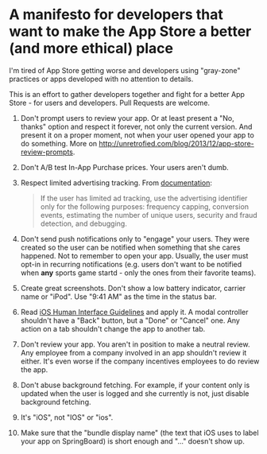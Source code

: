 A manifesto for developers that want to make the App Store a better (and more ethical) place
===================

I'm tired of App Store getting worse and developers using "gray-zone" practices or apps developed with no attention to details.

This is an effort to gather developers together and fight for a better App Store - for users and developers. Pull Requests are welcome.

1. Don't prompt users to review your app. Or at least present a "No, thanks" option and respect it forever, not only the current version. And present it on a proper moment, not when your user opened your app to do something. More on http://unretrofied.com/blog/2013/12/app-store-review-prompts.
2. Don't A/B test In-App Purchase prices. Your users aren't dumb.
3. Respect limited advertising tracking. From [documentation](https://developer.apple.com/library/ios/documentation/AdSupport/Reference/ASIdentifierManager_Ref/ASIdentifierManager.html):
   > If the user has limited ad tracking, use the advertising identifier only for the following purposes: frequency capping, conversion events, estimating the number of unique users, security and fraud detection, and debugging.

4. Don't send push notifications only to "engage" your users. They were created so the user can be notified when something that she cares happened. Not to remember to open your app. Usually, the user must opt-in in recurring notifications (e.g. users don't want to be notified when **any** sports game startd - only the ones from their favorite teams).
5. Create great screenshots. Don't show a low battery indicator, carrier name or "iPod". Use "9:41 AM" as the time in the status bar.
6. Read [iOS Human Interface Guidelines](https://developer.apple.com/library/ios/documentation/userexperience/conceptual/mobilehig/) and apply it. A modal controller shouldn't have a "Back" button, but a "Done" or "Cancel" one. Any action on a tab shouldn't change the app to another tab.
7. Don't review your app. You aren't in position to make a neutral review. Any employee from a company involved in an app shouldn't review it either. It's even worse if the company incentives employees to do review the app.
8. Don't abuse background fetching. For example, if your content only is updated when the user is logged and she currently is not, just disable background fetching.
9. It's "iOS", not "IOS" or "ios".
10. Make sure that the "bundle display name" (the text that iOS uses to label your app on SpringBoard) is short enough and "..." doesn't show up.


